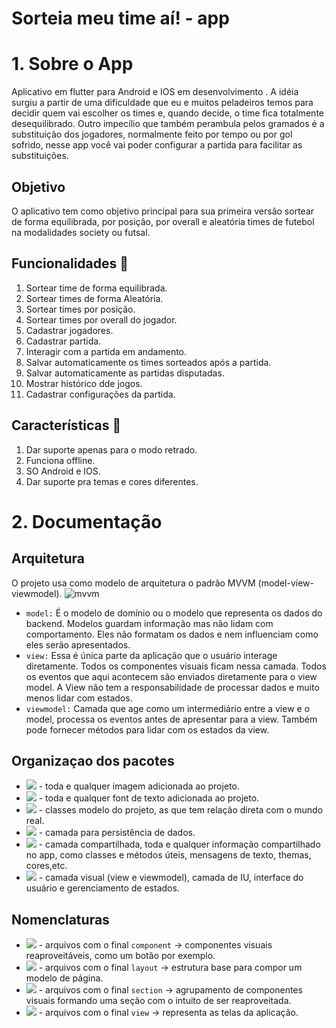 # Sorteia meu time aí! - app


# 1. Sobre o App

Aplicativo em flutter para Android e IOS em desenvolvimento . A idéia surgiu a partir de uma dificuldade que eu e muitos peladeiros temos para decidir quem vai escolher os times e, quando decide, o time fica totalmente desequilibrado. Outro impecílio que também perambula pelos gramados é a substituição dos jogadores, normalmente feito por tempo ou por gol sofrido, nesse app você vai poder configurar a partida para facilitar as substituições.

## Objetivo

O aplicativo tem como objetivo principal para sua primeira versão sortear de forma equilibrada, por posição, por overall e aleatória times de futebol na modalidades society ou futsal.

## Funcionalidades :hammer:

1. Sortear time de forma equilibrada.
2. Sortear times de forma Aleatória.
3. Sortear times por posição.
4. Sortear times por overall do jogador.
5. Cadastrar jogadores.
6. Cadastrar partida.
7. Interagir com a partida em andamento.
8. Salvar automaticamente os times sorteados após a partida.
9. Salvar automaticamente as partidas disputadas.
10. Mostrar histórico dde jogos.
11. Cadastrar configurações da partida.

## Características :scroll:

1. Dar suporte apenas para o modo retrado.
2. Funciona offline.
3. SO Android e IOS.
4. Dar suporte pra temas e cores diferentes.
  
# 2. Documentação

## Arquitetura

O projeto usa como modelo de arquitetura o padrão MVVM (model-view-viewmodel).
![mvvm](https://github.com/RibeiroRibas/soccer-app/assets/96504657/e64ce710-8d7f-4029-b2e2-dca5e13cd41e)

- `model:` É o modelo de domínio ou o modelo que representa os dados do backend. Modelos guardam informação mas não lidam com comportamento. Eles não formatam os dados e nem influenciam como eles serão apresentados.
- `view:` Essa é única parte da aplicação que o usuário interage diretamente. Todos os componentes visuais ficam nessa camada. Todos os eventos que aqui acontecem são enviados diretamente para o view model. A View não tem a responsabilidade de processar dados e muito menos lidar com estados.
- `viewmodel:` Camada que age como um intermediário entre a view e o model, processa os eventos antes de apresentar para a view. Também pode fornecer métodos para lidar com os estados da view. 

## Organizaçao dos pacotes

- ![](https://github.com/RibeiroRibas/soccer-app/assets/96504657/3eb5d8b4-c9ae-444d-bc30-339c3161e579) - toda e qualquer imagem adicionada ao projeto.
- ![](https://github.com/RibeiroRibas/soccer-app/assets/96504657/ec511c38-d16f-4dd6-a943-7acab965fe9f) - toda e qualquer font de texto adicionada ao projeto.
- ![](https://github.com/RibeiroRibas/soccer-app/assets/96504657/49cb90ff-355c-44f4-9bb9-0694a7283992) - classes modelo do projeto, as que tem relação direta com o mundo real.
- ![](https://github.com/RibeiroRibas/soccer-app/assets/96504657/a7459e64-c67c-404c-b225-a49a0ae207ca) - camada para persistência de dados.
- ![](https://github.com/RibeiroRibas/soccer-app/assets/96504657/bbf7d2e7-a7a3-4ab3-b91f-ef4c45457d11) - camada compartilhada, toda e qualquer informação compartilhado no app, como classes e métodos úteis, mensagens de texto, themas, cores,etc.
- ![](https://github.com/RibeiroRibas/soccer-app/assets/96504657/aed81b9e-2900-4a54-b37c-d290bce1c058) - camada visual (view e viewmodel), camada de IU, interface do usuário e gerenciamento de estados.

## Nomenclaturas

- ![](https://github.com/RibeiroRibas/soccer-app/assets/96504657/b2042828-5b36-4985-ae9f-bac82e7b1cef) - arquivos com o final `component` -> componentes visuais reaproveitáveis, como um botão por exemplo.
- ![](https://github.com/RibeiroRibas/soccer-app/assets/96504657/d2e1fcb3-9541-45ad-83d9-7f41859efad0) - arquivos com o final `layout` -> estrutura base para compor um modelo de página.
- ![](https://github.com/RibeiroRibas/soccer-app/assets/96504657/e55ac267-a3d3-4f90-9622-d52404502f2e) - arquivos com o final `section` -> agrupamento de componentes visuais formando uma seção com o intuito de ser reaproveitada.
- ![](https://github.com/RibeiroRibas/soccer-app/assets/96504657/c0f4be53-0794-4cac-b5c8-6a378ad3ddde) - arquivos com o final `view` -> representa as telas da aplicação.
